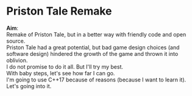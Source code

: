 # Priston Tale Remake

**Aim**:  
Remake of Priston Tale, but in a better way with friendly code and open source.  
Priston Tale had a great potential, but bad game design choices (and software design) hindered the growth of the game and thrown it into oblivion.  
I do not promise to do it all. But I'll try my best.  
With baby steps, let's see how far I can go.  
I'm going to use C++17 because of reasons (because I want to learn it).  
Let's going into it.
